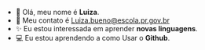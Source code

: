 - 🔮 Olá, meu nome é **Luiza**.
- 📧 Meu contato é Luiza.bueno@escola.pr.gov.br
- ✨ Eu estou interessada em aprender **novas linguagens**.
- 💻 Eu estou aprendendo a como Usar o **Github**.

